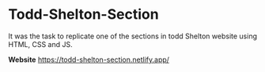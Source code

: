 # Todd-Shelton-Section

It was the task to replicate one of the sections in todd Shelton website using HTML, CSS and JS.

**Website** https://todd-shelton-section.netlify.app/
